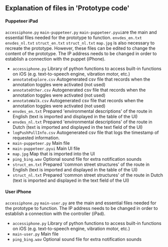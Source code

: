## Explanation of files in 'Prototype code'
#### Puppeteer iPad
`accessiphone.py` `main-puppeteer.py` `main-puppeteer.pyui`are the main and essential files needed for the prototype to function. `envdes_en.txt` `envdes_nl.txt` `struct_en.txt` `struct_nl.txt` `map.jpg` is also necessary to recreate the prototype. However, these files can be edited to change the content of the prototype. The IP address needs to be changed in order to establish a connection with the puppet (iPhone).
* `accessiphone.py` Library of python functions to access built-in functions on iOS (e.g. text-to-speech engine, vibration motor, etc.)
* `annotateExplore.csv` Autogenerated csv file that records when the annotation toggles were activated (not used)
* `annotateOther.csv` Autogenerated csv file that records when the annotation toggles were activated (not used)
* `annotateWalk.csv` Autogenerated csv file that records when the annotation toggles were activated (not used)
* `envdes_en.txt` Prepared 'environmental descriptions' of the route in English (text is imported and displayed in the table of the UI)
* `envdes_nl.txt` Prepared 'environmental descriptions' of the route in Dutch (text is imported and displayed in the text field of the UI)
* `logPushPullInfo.csv` Autogenerated csv file that logs the timestamp of requested information.
* `main-puppeteer.py` Main file
* `main-puppeteer.pyui` Main UI file
* `map.jpg` Map that is imported into the UI
* `ping_bing.wav` Optional sound file for extra notification sounds
* `struct_en.txt` Prepared 'common street structures' of the route in English (text is imported and displayed in the table of the UI)
* `struct_nl.txt` Prepared 'common street structures' of the route in Dutch (text is imported and displayed in the text field of the UI)
#### User iPhone
`accessiphone.py` `main-user.py` are the main and essential files needed for the prototype to function. The IP address needs to be changed in order to establish a connection with the controller (iPad).
* `accessiphone.py` Library of python functions to access built-in functions on iOS (e.g. text-to-speech engine, vibration motor, etc.)
* `main-user.py` Main file
* `ping_bing.wav` Optional sound file for extra notification sounds

